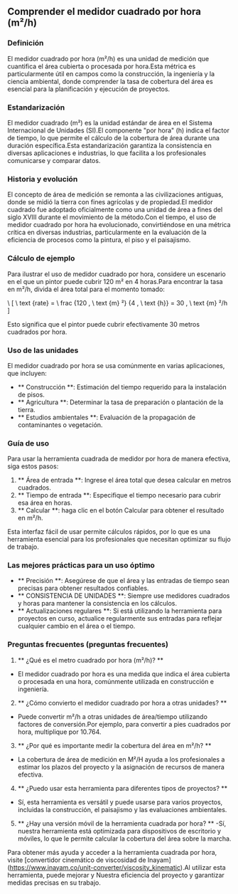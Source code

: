 ## Comprender el medidor cuadrado por hora (m²/h)

### Definición
El medidor cuadrado por hora (m²/h) es una unidad de medición que cuantifica el área cubierta o procesada por hora.Esta métrica es particularmente útil en campos como la construcción, la ingeniería y la ciencia ambiental, donde comprender la tasa de cobertura del área es esencial para la planificación y ejecución de proyectos.

### Estandarización
El medidor cuadrado (m²) es la unidad estándar de área en el Sistema Internacional de Unidades (SI).El componente "por hora" (h) indica el factor de tiempo, lo que permite el cálculo de la cobertura de área durante una duración específica.Esta estandarización garantiza la consistencia en diversas aplicaciones e industrias, lo que facilita a los profesionales comunicarse y comparar datos.

### Historia y evolución
El concepto de área de medición se remonta a las civilizaciones antiguas, donde se midió la tierra con fines agrícolas y de propiedad.El medidor cuadrado fue adoptado oficialmente como una unidad de área a fines del siglo XVIII durante el movimiento de la método.Con el tiempo, el uso de medidor cuadrado por hora ha evolucionado, convirtiéndose en una métrica crítica en diversas industrias, particularmente en la evaluación de la eficiencia de procesos como la pintura, el piso y el paisajismo.

### Cálculo de ejemplo
Para ilustrar el uso de medidor cuadrado por hora, considere un escenario en el que un pintor puede cubrir 120 m² en 4 horas.Para encontrar la tasa en m²/h, divida el área total para el momento tomado:

\ [
\ text {rate} = \ frac {120 \, \ text {m} ²} {4 \, \ text {h}} = 30 \, \ text {m} ²/h
\]

Esto significa que el pintor puede cubrir efectivamente 30 metros cuadrados por hora.

### Uso de las unidades
El medidor cuadrado por hora se usa comúnmente en varias aplicaciones, que incluyen:
- ** Construcción **: Estimación del tiempo requerido para la instalación de pisos.
- ** Agricultura **: Determinar la tasa de preparación o plantación de la tierra.
- ** Estudios ambientales **: Evaluación de la propagación de contaminantes o vegetación.

### Guía de uso
Para usar la herramienta cuadrada de medidor por hora de manera efectiva, siga estos pasos:
1. ** Área de entrada **: Ingrese el área total que desea calcular en metros cuadrados.
2. ** Tiempo de entrada **: Especifique el tiempo necesario para cubrir esa área en horas.
3. ** Calcular **: haga clic en el botón Calcular para obtener el resultado en m²/h.

Esta interfaz fácil de usar permite cálculos rápidos, por lo que es una herramienta esencial para los profesionales que necesitan optimizar su flujo de trabajo.

### Las mejores prácticas para un uso óptimo
- ** Precisión **: Asegúrese de que el área y las entradas de tiempo sean precisas para obtener resultados confiables.
- ** CONSISTENCIA DE UNIDADES **: Siempre use medidores cuadrados y horas para mantener la consistencia en los cálculos.
- ** Actualizaciones regulares **: Si está utilizando la herramienta para proyectos en curso, actualice regularmente sus entradas para reflejar cualquier cambio en el área o el tiempo.

### Preguntas frecuentes (preguntas frecuentes)

1. ** ¿Qué es el metro cuadrado por hora (m²/h)? **
- El medidor cuadrado por hora es una medida que indica el área cubierta o procesada en una hora, comúnmente utilizada en construcción e ingeniería.

2. ** ¿Cómo convierto el medidor cuadrado por hora a otras unidades? **
- Puede convertir m²/h a otras unidades de área/tiempo utilizando factores de conversión.Por ejemplo, para convertir a pies cuadrados por hora, multiplique por 10.764.

3. ** ¿Por qué es importante medir la cobertura del área en m²/h? **
- La cobertura de área de medición en M²/H ayuda a los profesionales a estimar los plazos del proyecto y la asignación de recursos de manera efectiva.

4. ** ¿Puedo usar esta herramienta para diferentes tipos de proyectos? **
- Sí, esta herramienta es versátil y puede usarse para varios proyectos, incluidas la construcción, el paisajismo y las evaluaciones ambientales.

5. ** ¿Hay una versión móvil de la herramienta cuadrada por hora? **
-Sí, nuestra herramienta está optimizada para dispositivos de escritorio y móviles, lo que le permite calcular la cobertura del área sobre la marcha.

Para obtener más ayuda y acceder a la herramienta cuadrada por hora, visite [convertidor cinemático de viscosidad de Inayam] (https://www.inayam.co/unit-converter/viscosity_kinematic).Al utilizar esta herramienta, puede mejorar y Nuestra eficiencia del proyecto y garantizar medidas precisas en su trabajo.